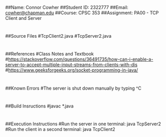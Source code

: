 ##Name: Connor Cowher
##Student ID: 2322777
##Email: cowher@chapman.edu
##Course: CPSC 353
##Assignment: PA00 - TCP Client and Server
#
##Source Files
#TcpClient2.java
#TcpServer2.java
#
##References
#Class Notes and Textbook
#https://stackoverflow.com/questions/36491735/how-can-i-enable-a-server-to-accept-multiple-input-streams-from-clients-with-dis
#https://www.geeksforgeeks.org/socket-programming-in-java/
#
##Known Errors
#The server is shut down manually by typing ^C
#
##Build Insructions
#javac *.java
#
##Execution Instructions
#Run the server in one terminal: java TcpServer2
#Run the client in a second terminal: java TcpClient2
